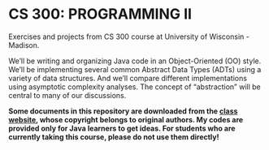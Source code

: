 # CS 300: PROGRAMMING II

Exercises and projects from CS 300 course at University of Wisconsin - Madison.

We’ll be writing and organizing Java code in an Object-Oriented (OO) style.  We’ll be implementing several common Abstract Data Types (ADTs) using a variety of data structures.  And we’ll compare different implementations using asymptotic complexity analyses.  The concept of “abstraction” will be central to many of our discussions.

**Some documents in this repository are downloaded from the [class website](http://cs300-www.cs.wisc.edu/wp/), whose copyright belongs to original authors. My codes are provided only for Java learners to get ideas. For students who are currently taking this course, please do not use them directly!**